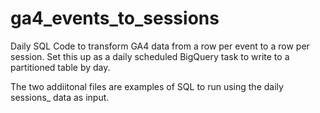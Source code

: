 # ga4_events_to_sessions
Daily SQL Code to transform GA4 data from a row per event to a row per session. Set this up as a daily scheduled BigQuery task to write to a partitioned table by day.

The two addiitonal files are examples of SQL to run using the daily sessions_ data as input.
